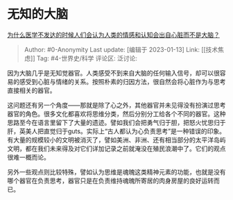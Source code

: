 # 无知的大脑
[为什么医学不发达的时候人们会认为人类的情感和认知会出自心脏而不是大脑？](https://www.zhihu.com/question/290896787/answer/472422654)

> Author: #0-Anonymity
> Last update: [编辑于 2023-01-13]
> Link: [[技术焦虑]]
> Tag: #4-世界史/科学
> 评论区:
> 泛讨论:

因为大脑几乎是无知觉器官。人类感受不到来自大脑的任何输入信号，却可以很容易的感受到心脏与情绪的关系。按照朴素的归因方法，很自然会将心脏作为与思考直接相关的器官。

这问题还有另一个角度——那就是除了心之外，其他器官并未见得没有扮演过思考器官的角色。很多文化都喜欢将思维分类，然后分别分工给各个不同的器官。这种思路至今在语言里留下了大量的遗迹。譬如我们会把勇气归于胆，把怒火忧思归于肝，英美人把直觉归于guts。实际上“古人都认为心负责思考”是一种错误的印象。有大量的规模较小的文明被消灭了，譬如美洲、非洲、还有相当部分的太平洋岛屿文明，都在我们未来得及对它们详加记录之前就淹没在殖民浪潮中了。它们的观点很难一概而论。

另外一些观点则比较特殊，譬如认为思维是魂魄这类精神元素的功能，也就是没有哪个器官在负责思考，器官只是在负责维持魂魄所寄居的肉身房屋的良好运转而已。

